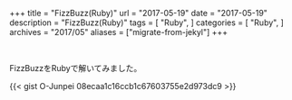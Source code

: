 +++
title = "FizzBuzz(Ruby)"
url = "2017-05-19"
date = "2017-05-19"
description = "FizzBuzz(Ruby)"
tags = [
    "Ruby",
]
categories = [
    "Ruby",
]
archives = "2017/05"
aliases = ["migrate-from-jekyl"]
+++

<br>

FizzBuzzをRubyで解いてみました。

{{< gist O-Junpei 08ecaa1c16ccb1c67603755e2d973dc9 >}}
